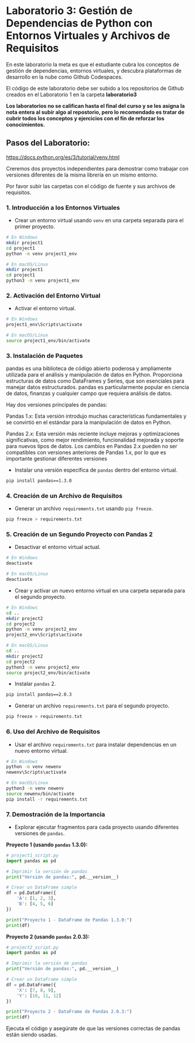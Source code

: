 # Laboratorio 3: Gestión de Dependencias de Python con Entornos Virtuales y Archivos de Requisitos

En este laboratorio la meta es que el estudiante cubra los conceptos de gestión de dependencias, entornos virtuales, y descubra plataformas de desarrollo en la nube como Github Codespaces.

El código de este laboratorio debe ser subido a los repositorios de Github creados en el Laboratorio 1 en la carpeta **laboratorio3**

**Los laboratorios no se califican hasta el final del curso y se les asigna la nota entera al subir algo al repostorio, pero lo recomendado es tratar de cubrir todos los conceptos y ejercicios con el fin de reforzar los conocimientos.**

## Pasos del Laboratorio:

https://docs.python.org/es/3/tutorial/venv.html

Creremos dos proyectos independientes para demostrar como trabajar con versiones diferentes de la misma librería en un mismo entorno. 

Por favor subir las carpetas con el código de fuente y sus archivos de requisitos.

### 1. Introducción a los Entornos Virtuales
- Crear un entorno virtual usando `venv` en una carpeta separada para el primer proyecto.

```bash
# En Windows
mkdir project1
cd project1
python -m venv project1_env

# En macOS/Linux
mkdir project1
cd project1
python3 -m venv project1_env
```

### 2. Activación del Entorno Virtual
- Activar el entorno virtual.

```bash
# En Windows
project1_env\Scripts\activate

# En macOS/Linux
source project1_env/bin/activate
```

### 3. Instalación de Paquetes

pandas es una biblioteca de código abierto poderosa y ampliamente utilizada para el análisis y manipulación de datos en Python. Proporciona estructuras de datos como DataFrames y Series, que son esenciales para manejar datos estructurados. pandas es particularmente popular en ciencia de datos, finanzas y cualquier campo que requiera análisis de datos.

Hay dos versiones principales de pandas:

Pandas 1.x: Esta versión introdujo muchas características fundamentales y se convirtió en el estándar para la manipulación de datos en Python.

Pandas 2.x: Esta versión más reciente incluye mejoras y optimizaciones significativas, como mejor rendimiento, funcionalidad mejorada y soporte para nuevos tipos de datos. Los cambios en Pandas 2.x pueden no ser compatibles con versiones anteriores de Pandas 1.x, por lo que es importante gestionar diferentes versiones

- Instalar una versión específica de `pandas` dentro del entorno virtual.

```bash
pip install pandas==1.3.0
```

### 4. Creación de un Archivo de Requisitos
- Generar un archivo `requirements.txt` usando `pip freeze`.

```bash
pip freeze > requirements.txt
```

### 5. Creación de un Segundo Proyecto con Pandas 2
- Desactivar el entorno virtual actual.

```bash
# En Windows
deactivate

# En macOS/Linux
deactivate
```

- Crear y activar un nuevo entorno virtual en una carpeta separada para el segundo proyecto.

```bash
# En Windows
cd ..
mkdir project2
cd project2
python -m venv project2_env
project2_env\Scripts\activate

# En macOS/Linux
cd ..
mkdir project2
cd project2
python3 -m venv project2_env
source project2_env/bin/activate
```

- Instalar `pandas` 2.

```bash
pip install pandas==2.0.3
```

- Generar un archivo `requirements.txt` para el segundo proyecto.

```bash
pip freeze > requirements.txt
```

### 6. Uso del Archivo de Requisitos
- Usar el archivo `requirements.txt` para instalar dependencias en un nuevo entorno virtual.

```bash
# En Windows
python -m venv newenv
newenv\Scripts\activate

# En macOS/Linux
python3 -m venv newenv
source newenv/bin/activate
pip install -r requirements.txt
```

### 7. Demostración de la Importancia
- Explorar ejecutar fragmentos para cada proyecto usando diferentes versiones de `pandas`.

**Proyecto 1 (usando `pandas` 1.3.0):**

```python
# project1_script.py
import pandas as pd

# Imprimir la versión de pandas
print("Versión de pandas:", pd.__version__)

# Crear un DataFrame simple
df = pd.DataFrame({
    'A': [1, 2, 3],
    'B': [4, 5, 6]
})

print("Proyecto 1 - DataFrame de Pandas 1.3.0:")
print(df)
```

**Proyecto 2 (usando `pandas` 2.0.3):**

```python
# project2_script.py
import pandas as pd

# Imprimir la versión de pandas
print("Versión de pandas:", pd.__version__)

# Crear un DataFrame simple
df = pd.DataFrame({
    'X': [7, 8, 9],
    'Y': [10, 11, 12]
})

print("Proyecto 2 - DataFrame de Pandas 2.0.3:")
print(df)
```

Ejecuta el código y asegúrate de que las versiones correctas de pandas están siendo usadas.
